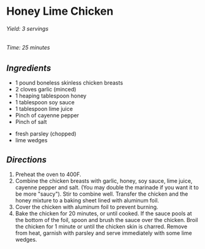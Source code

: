 # Honey Lime Chicken

######  Yield: 3 servings
######  Time:  25 minutes

##  *Ingredients*
- 1 pound boneless skinless chicken breasts
- 2 cloves garlic (minced)
- 1 heaping tablespoon honey
- 1 tablespoon soy sauce
- 1 tablespoon lime juice
- Pinch of cayenne pepper
- Pinch of salt
<!--  -->
- fresh parsley (chopped)
- lime wedges

##  *Directions*
1. Preheat the oven to 400F.
2. Combine the chicken breasts with garlic, honey, soy sauce, lime juice, cayenne pepper and salt. (You may double the marinade if you want it to be more "saucy"). Stir to combine well. Transfer the chicken and the honey mixture to a baking sheet lined with aluminum foil.
3. Cover the chicken with aluminum foil to prevent burning.
4. Bake the chicken for 20 minutes, or until cooked. If the sauce pools at the bottom of the foil, spoon and brush the sauce over the chicken. Broil the chicken for 1 minute or until the chicken skin is charred. Remove from heat, garnish with parsley and serve immediately with some lime wedges.